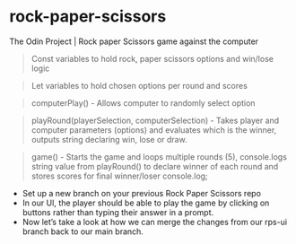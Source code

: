 # rock-paper-scissors

The Odin Project | Rock paper Scissors game against the computer

> Const variables to hold rock, paper scissors options and win/lose logic

> Let variables to hold chosen options per round and scores

> computerPlay() - Allows computer to randomly select option

> playRound(playerSelection, computerSelection) - Takes player and computer parameters (options) and evaluates which is the winner, outputs string declaring win, lose or draw.

> game() - Starts the game and loops multiple rounds (5), console.logs string value from playRound() to declare winner of each round and stores scores for final winner/loser console.log;

- Set up a new branch on your previous Rock Paper Scissors repo
- In our UI, the player should be able to play the game by clicking on buttons rather than typing their answer in a prompt.
- Now let’s take a look at how we can merge the changes from our rps-ui branch back to our main branch.
